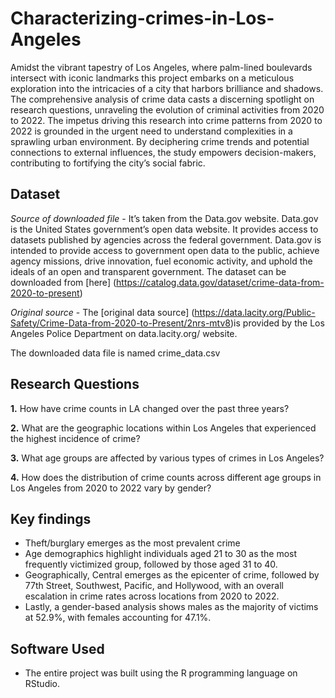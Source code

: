 # Characterizing-crimes-in-Los-Angeles

Amidst the vibrant tapestry of Los Angeles, where palm-lined boulevards intersect with iconic landmarks this project embarks on a meticulous exploration into the intricacies of a city that harbors brilliance and shadows. The comprehensive analysis of crime data casts a discerning spotlight on research questions, unraveling the evolution of criminal activities from 2020 to 2022. The impetus driving this research into crime patterns from 2020 to 2022 is grounded in the urgent need to understand complexities in a sprawling urban environment. 
By deciphering crime trends and potential connections to external influences, the study empowers decision-makers, contributing to fortifying the city’s social fabric. 

## Dataset
*Source of downloaded file* - It’s taken from the Data.gov website. Data.gov is the United States government’s open data website. It provides access to datasets published by agencies across the federal government. Data.gov is intended to provide access to government open data to the public, achieve agency missions, drive innovation, fuel economic activity, and uphold the ideals of an open and transparent government. The dataset can be downloaded from [here] (https://catalog.data.gov/dataset/crime-data-from-2020-to-present)

*Original source* - The [original data source] (https://data.lacity.org/Public-Safety/Crime-Data-from-2020-to-Present/2nrs-mtv8)is provided by the Los Angeles Police Department on data.lacity.org/ website.  

The downloaded data file is named crime_data.csv

## Research Questions

**1.** How have crime counts in LA changed over the past three years?

**2.** What are the geographic locations within Los Angeles that experienced the highest incidence of crime?

**3.** What age groups are affected by various types of crimes in Los Angeles?

**4.** How does the distribution of crime counts across different age groups in Los Angeles from 2020 to 2022 vary by gender?

## Key findings 
- Theft/burglary emerges as the most prevalent crime
- Age demographics highlight individuals aged 21 to 30 as the most frequently victimized group, followed by those aged 31 to 40.
- Geographically, Central emerges as the epicenter of crime, followed by 77th Street, Southwest, Pacific, and Hollywood, with an overall escalation in crime rates across locations from 2020 to 2022.
- Lastly, a gender-based analysis shows males as the majority of victims at 52.9%, with females accounting for 47.1%.

## Software Used
- The entire project was built using the R programming language on RStudio. 
